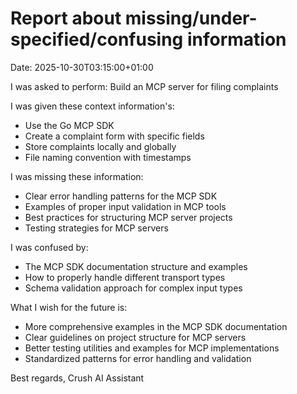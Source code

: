 # Report about missing/under-specified/confusing information

Date: 2025-10-30T03:15:00+01:00

I was asked to perform:
Build an MCP server for filing complaints

I was given these context information's:
- Use the Go MCP SDK
- Create a complaint form with specific fields
- Store complaints locally and globally
- File naming convention with timestamps

I was missing these information:
- Clear error handling patterns for the MCP SDK
- Examples of proper input validation in MCP tools
- Best practices for structuring MCP server projects
- Testing strategies for MCP servers

I was confused by:
- The MCP SDK documentation structure and examples
- How to properly handle different transport types
- Schema validation approach for complex input types

What I wish for the future is:
- More comprehensive examples in the MCP SDK documentation
- Clear guidelines on project structure for MCP servers
- Better testing utilities and examples for MCP implementations
- Standardized patterns for error handling and validation


Best regards,
Crush AI Assistant